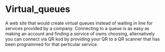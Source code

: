 # Virtual_queues
A web site that would create virtual queues instead of waiting in line for services provided by a company.
Connecting to a queue is as easy as making an account and finding a service of owns choosing, alternatively 
you can connect via QR kod by providing your QR to a QR scanner that has been programmed for that perticular service.
